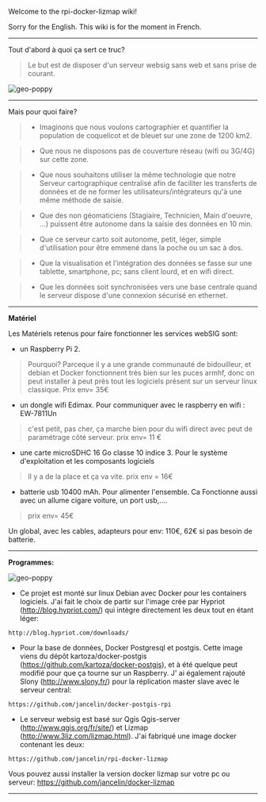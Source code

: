 Welcome to the rpi-docker-lizmap wiki!

Sorry for the English. This wiki is for the moment in French.

-------------------------------------------------------------------------------
Tout d'abord à quoi ça sert ce truc?

> Le but est de disposer d'un serveur websig sans web et sans prise de courant.

![geo-poppy](https://cloud.githubusercontent.com/assets/6421175/7859283/b57c4a6c-053f-11e5-8376-d9525aa7153c.png)

______________________________________________________________________

Mais pour quoi faire?

> * Imaginons que nous voulons cartographier et quantifier la population de coquelicot et de bleuet sur une zone de 1200 km2.

> * Que nous ne disposons pas de couverture réseau (wifi ou 3G/4G) sur cette zone.

> * Que nous souhaitons utiliser la même technologie que notre Serveur cartographique centralisé afin de faciliter les transferts de données et de ne former les utilisateurs/intégrateurs qu'à une même méthode de saisie.

> * Que des non géomaticiens (Stagiaire, Technicien, Main d'oeuvre, ...) puissent être autonome dans la saisie des données en 10 min.

> * Que ce serveur carto soit autonome, petit, léger, simple d'utilisation pour être emmené dans la poche ou un sac à dos.

> * Que la visualisation et l'intégration des données se fasse sur une tablette, smartphone, pc; sans client lourd, et en wifi direct.

> * Que les données soit synchronisées vers une base centrale quand le serveur dispose d'une connexion sécurisé en ethernet.


___________________________________________________________________________________
**Matériel**

Les Matériels retenus pour faire fonctionner les services webSIG sont:

* un Raspberry Pi 2.

> Pourquoi? Parceque il y a une grande communauté de bidouilleur, et debian et Docker fonctionnent très bien sur les puces armhf, donc on peut installer à peut près tout les logiciels présent sur un serveur linux classique. Prix env= 35€

* un dongle wifi Edimax. Pour communiquer avec le raspberry en wifi : EW-7811Un

> c'est petit, pas cher, ça marche bien pour du wifi direct avec peut de paramétrage côté serveur. prix env= 11 €

* une carte microSDHC 16 Go classe 10 indice 3. Pour le système d'exploitation et les composants logiciels

> Il y a de la place et ça va vite. prix env = 16€

* batterie usb 10400 mAh. Pour alimenter l'ensemble. Ca Fonctionne aussi avec un allume cigare voiture, un port usb,....

> prix env= 45€

Un global, avec les cables, adapteurs pour env: 110€, 62€ si pas besoin de batterie.

________________________________________________________________________________

**Programmes:**

![geo-poppy](https://cloud.githubusercontent.com/assets/6421175/7859301/e5f0d6d6-053f-11e5-94ec-e6d9361f1a35.png)


* Ce projet est monté sur linux Debian avec Docker pour les containers logiciels. J'ai fait le choix de partir sur l'image crée par Hypriot (http://blog.hypriot.com/) qui intègre directement les deux tout en étant léger:

```
http://blog.hypriot.com/downloads/
```

* Pour la base de données, Docker Postgresql et postgis. Cette image viens du dépôt  kartoza/docker-postgis (https://github.com/kartoza/docker-postgis), et à été quelque peut modifié pour que ça tourne sur un Raspberry. J' ai également rajouté Slony (http://www.slony.fr/) pour la réplication master slave avec le serveur central:

```
https://github.com/jancelin/docker-postgis-rpi
```

* Le serveur websig est basé sur Qgis Qgis-server (http://www.qgis.org/fr/site/) et Lizmap  (http://www.3liz.com/lizmap.html). J'ai fabriqué une image docker contenant les deux:

```
https://github.com/jancelin/rpi-docker-lizmap
```

Vous pouvez aussi installer la version docker lizmap sur votre pc ou serveur: https://github.com/jancelin/docker-lizmap


____________________________________________________________________________






